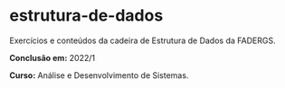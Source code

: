 # estrutura-de-dados
Exercícios e conteúdos da cadeira de Estrutura de Dados da FADERGS.

**Conclusão em:** 2022/1

**Curso:** Análise e Desenvolvimento de Sistemas.


